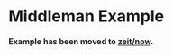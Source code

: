 # Middleman Example

#### Example has been moved to [zeit/now](https://github.com/zeit/now/tree/master/examples/middleman).
